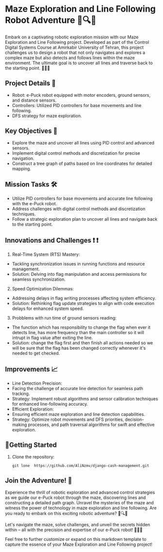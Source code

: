 # Maze Exploration and Line Following Robot Adventure 🤖🔍🌟

Embark on a captivating robotic exploration mission with our Maze Exploration and Line Following project. Developed as part of the Control Digital Systems Course at Amirkabir University of Tehran, this project challenges us to design a robot that not only navigates and explores a complex maze but also detects and follows lines within the maze environment. The ultimate goal is to uncover all lines and  traverse back to the starting point. 🚀🔮🎯

## Project Details 🌟

- Robot: e-Puck robot equipped with motor encoders, ground sensors, and distance sensors.
- Controllers: Utilized PID controllers for base movements and line following.
- DFS strategy for maze exploration.

## Key Objectives 🎯

- Explore the maze and uncover all lines using PID control and advanced sensors.
- Implement digital control methods and discretization for precise navigation.
- Construct a tree graph of paths based on line coordinates for detailed mapping.

## Mission Tasks 🛠️

- Utilize PID controllers for base movements and accurate line following with the e-Puck robot.
- Address challenges with digital control methods and discretization techniques.
- Follow a strategic exploration plan to uncover all lines and navigate back to the starting point.

## Innovations and Challenges ❗️ ❗️

1. Real-Time System (RTS) Mastery:

- Tackling synchronization issues in running functions and resource management.
- Solution: Delving into flag manipulation and access permissions for seamless synchronization.

2. Speed Optimization Dilemmas:

- Addressing delays in flag writing processes affecting system efficiency.
- Solution: Rethinking flag update strategies to align with code execution delays for enhanced system speed.

3. Probblems with run time of ground sensors reading:

- The function which has responsibility to change the flag when ever it detects line, has more frequency than the main controller so it will intrupt in flag value after exiting the line.
- Solution: change the flag first and then finish all actions needed so we will be sure that the flag has been changed correctly whenever it's needed to get checked.

## Improvements 📈

- Line Detection Precision:
- Facing the challenge of accurate line detection for seamless path tracking.
- Strategy: Implement robust algorithms and sensor calibration techniques for enhanced line-following accuracy.
- Efficient Exploration:
- Ensuring efficient maze exploration and line detection capabilities.
- Strategy: Optimize robot movements and DFS priorities, decision-making processes, and path traversal algorithms for swift and effective exploration.

## 🚀Getting Started

1. Clone the repository:

   ```
   git lone  https://github.com/AliNzmv/django-cash-management.git 
   ```

## Join the Adventure! 🚀

Experience the thrill of robotic exploration and advanced control strategies as we guide our e-Puck robot through the maze, discovering lines and constructing a detailed path graph. Unravel the mysteries of the maze and witness the power of technology in maze exploration and line following. Are you ready to embark on this exciting robotic adventure? 🤖🔍🌌

Let's navigate the maze, solve challenges, and unveil the secrets hidden within – all with the precision and expertise of our e-Puck robot! 🚀🔮💡

Feel free to further customize or expand on this markdown template to capture the essence of your Maze Exploration and Line Following project!
